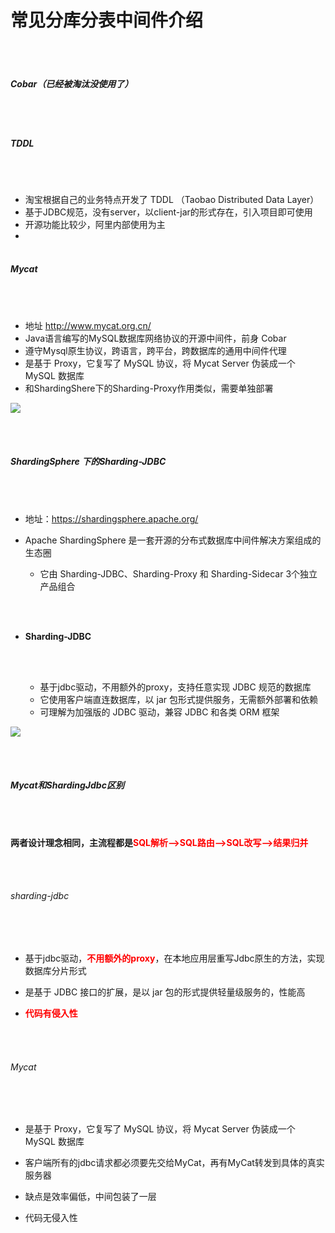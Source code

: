 # **常见分库分表中间件介绍**

 <br></br>

##### Cobar（已经被淘汰没使用了）

 <br></br>

##### TDDL

 <br></br>

- 淘宝根据自己的业务特点开发了 TDDL （Taobao Distributed Data Layer）
- 基于JDBC规范，没有server，以client-jar的形式存在，引入项目即可使用
- 开源功能比较少，阿里内部使用为主
-  <br></br>

##### Mycat

 <br></br>

- 地址 http://www.mycat.org.cn/
- Java语言编写的MySQL数据库网络协议的开源中间件，前身 Cobar
- 遵守Mysql原生协议，跨语言，跨平台，跨数据库的通用中间件代理
- 是基于 Proxy，它复写了 MySQL 协议，将 Mycat Server 伪装成一个 MySQL 数据库
- 和ShardingShere下的Sharding-Proxy作用类似，需要单独部署

![](https://file.xdclass.net/note/2022/shardingjdbc/img/image-20211122212906099.png)

 <br></br>

##### ShardingSphere 下的Sharding-JDBC

 <br></br>

- 地址：https://shardingsphere.apache.org/

- Apache ShardingSphere 是一套开源的分布式数据库中间件解决方案组成的生态圈

  - 它由 Sharding-JDBC、Sharding-Proxy 和 Sharding-Sidecar 3个独立产品组合

     <br></br>

- **Sharding-JDBC**

  

   <br></br>

  - 基于jdbc驱动，不用额外的proxy，支持任意实现 JDBC 规范的数据库
  - 它使用客户端直连数据库，以 jar 包形式提供服务，无需额外部署和依赖
  - 可理解为加强版的 JDBC 驱动，兼容 JDBC 和各类 ORM 框架

![](https://file.xdclass.net/note/2022/shardingjdbc/img/image-20211122213615431.png)

 <br></br>

##### Mycat和ShardingJdbc区别

 <br></br>

**两者设计理念相同，主流程都是<font color="red">SQL解析-->SQL路由-->SQL改写-->结果归并</font>**

 <br></br>

###### sharding-jdbc

 <br></br>

- 基于jdbc驱动，**<font color="red">不用额外的proxy</font>**，在本地应用层重写Jdbc原生的方法，实现数据库分片形式

- 是基于 JDBC 接口的扩展，是以 jar 包的形式提供轻量级服务的，性能高

- **<font color="red">代码有侵入性</font>**

   <br></br>

###### Mycat

 <br></br>

- 是基于 Proxy，它复写了 MySQL 协议，将 Mycat Server 伪装成一个 MySQL 数据库
- 客户端所有的jdbc请求都必须要先交给MyCat，再有MyCat转发到具体的真实服务器
- 缺点是效率偏低，中间包装了一层

- 代码无侵入性